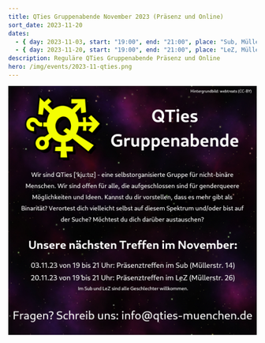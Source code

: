 ```yaml
---
title: QTies Gruppenabende November 2023 (Präsenz und Online)
sort_date: 2023-11-20
dates:
  - { day: 2023-11-03, start: "19:00", end: "21:00", place: "Sub, Müllerstraße 14" }
  - { day: 2023-11-20, start: "19:00", end: "21:00", place: "LeZ, Müllerstraße 26" }
description: Reguläre QTies Gruppenabende Präsenz und Online
hero: /img/events/2023-11-qties.png
---
```


![](/img/events/2023-11-qties.png)
